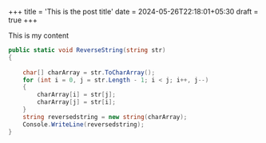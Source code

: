 +++
title = 'This is the post title'
date = 2024-05-26T22:18:01+05:30
draft = true
+++


This is my content

```c#
public static void ReverseString(string str)  
{  
      
    char[] charArray = str.ToCharArray();  
    for (int i = 0, j = str.Length - 1; i < j; i++, j--)  
    {  
        charArray[i] = str[j];  
        charArray[j] = str[i];  
    }  
    string reversedstring = new string(charArray);  
    Console.WriteLine(reversedstring);  
}

```